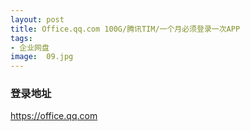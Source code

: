 ```yaml
---
layout: post
title: Office.qq.com 100G/腾讯TIM/一个月必须登录一次APP
tags:
- 企业网盘
image:  09.jpg
---
```




### 登录地址<br>
https://office.qq.com